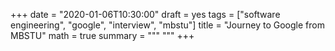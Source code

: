 +++
date = "2020-01-06T10:30:00"
draft = yes
tags = ["software engineering", "google", "interview", "mbstu"]
title = "Journey to Google from MBSTU"
math = true
summary = """
"""
+++

